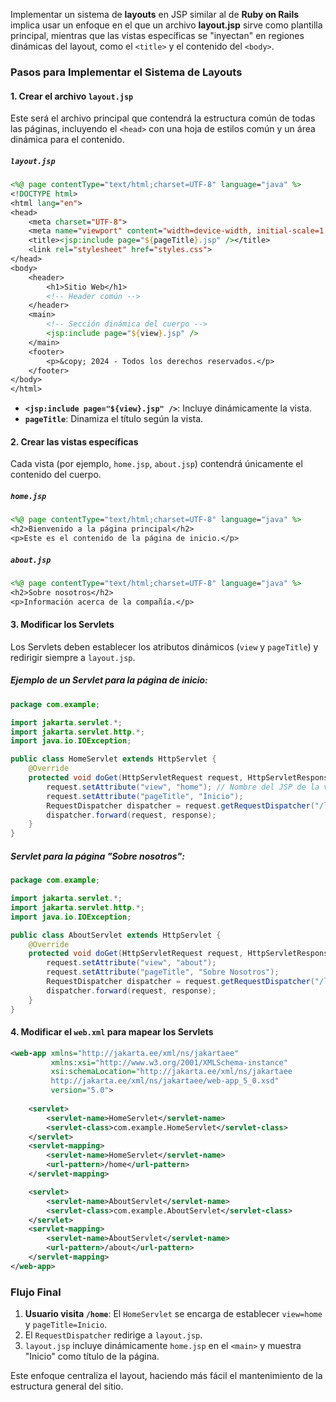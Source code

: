 Implementar un sistema de **layouts** en JSP similar al de **Ruby on Rails** implica usar un enfoque en el que un archivo **layout.jsp** sirve como plantilla principal, mientras que las vistas específicas se "inyectan" en regiones dinámicas del layout, como el `<title>` y el contenido del `<body>`.

### Pasos para Implementar el Sistema de Layouts

#### 1. **Crear el archivo `layout.jsp`**
Este será el archivo principal que contendrá la estructura común de todas las páginas, incluyendo el `<head>` con una hoja de estilos común y un área dinámica para el contenido.

##### `layout.jsp`
```jsp
<%@ page contentType="text/html;charset=UTF-8" language="java" %>
<!DOCTYPE html>
<html lang="en">
<head>
    <meta charset="UTF-8">
    <meta name="viewport" content="width=device-width, initial-scale=1.0">
    <title><jsp:include page="${pageTitle}.jsp" /></title>
    <link rel="stylesheet" href="styles.css">
</head>
<body>
    <header>
        <h1>Sitio Web</h1>
        <!-- Header común -->
    </header>
    <main>
        <!-- Sección dinámica del cuerpo -->
        <jsp:include page="${view}.jsp" />
    </main>
    <footer>
        <p>&copy; 2024 - Todos los derechos reservados.</p>
    </footer>
</body>
</html>
```

- **`<jsp:include page="${view}.jsp" />`**: Incluye dinámicamente la vista.
- **`pageTitle`**: Dinamiza el título según la vista.

#### 2. **Crear las vistas específicas**
Cada vista (por ejemplo, `home.jsp`, `about.jsp`) contendrá únicamente el contenido del cuerpo.

##### `home.jsp`
```jsp
<%@ page contentType="text/html;charset=UTF-8" language="java" %>
<h2>Bienvenido a la página principal</h2>
<p>Este es el contenido de la página de inicio.</p>
```

##### `about.jsp`
```jsp
<%@ page contentType="text/html;charset=UTF-8" language="java" %>
<h2>Sobre nosotros</h2>
<p>Información acerca de la compañía.</p>
```

#### 3. **Modificar los Servlets**
Los Servlets deben establecer los atributos dinámicos (`view` y `pageTitle`) y redirigir siempre a `layout.jsp`.

##### Ejemplo de un Servlet para la página de inicio:
```java
package com.example;

import jakarta.servlet.*;
import jakarta.servlet.http.*;
import java.io.IOException;

public class HomeServlet extends HttpServlet {
    @Override
    protected void doGet(HttpServletRequest request, HttpServletResponse response) throws ServletException, IOException {
        request.setAttribute("view", "home"); // Nombre del JSP de la vista
        request.setAttribute("pageTitle", "Inicio");
        RequestDispatcher dispatcher = request.getRequestDispatcher("/layout.jsp");
        dispatcher.forward(request, response);
    }
}
```

##### Servlet para la página "Sobre nosotros":
```java
package com.example;

import jakarta.servlet.*;
import jakarta.servlet.http.*;
import java.io.IOException;

public class AboutServlet extends HttpServlet {
    @Override
    protected void doGet(HttpServletRequest request, HttpServletResponse response) throws ServletException, IOException {
        request.setAttribute("view", "about");
        request.setAttribute("pageTitle", "Sobre Nosotros");
        RequestDispatcher dispatcher = request.getRequestDispatcher("/layout.jsp");
        dispatcher.forward(request, response);
    }
}
```

#### 4. **Modificar el `web.xml` para mapear los Servlets**
```xml
<web-app xmlns="http://jakarta.ee/xml/ns/jakartaee"
         xmlns:xsi="http://www.w3.org/2001/XMLSchema-instance"
         xsi:schemaLocation="http://jakarta.ee/xml/ns/jakartaee
         http://jakarta.ee/xml/ns/jakartaee/web-app_5_0.xsd"
         version="5.0">
    
    <servlet>
        <servlet-name>HomeServlet</servlet-name>
        <servlet-class>com.example.HomeServlet</servlet-class>
    </servlet>
    <servlet-mapping>
        <servlet-name>HomeServlet</servlet-name>
        <url-pattern>/home</url-pattern>
    </servlet-mapping>

    <servlet>
        <servlet-name>AboutServlet</servlet-name>
        <servlet-class>com.example.AboutServlet</servlet-class>
    </servlet>
    <servlet-mapping>
        <servlet-name>AboutServlet</servlet-name>
        <url-pattern>/about</url-pattern>
    </servlet-mapping>
</web-app>
```

### Flujo Final
1. **Usuario visita `/home`**: El `HomeServlet` se encarga de establecer `view=home` y `pageTitle=Inicio`.
2. El `RequestDispatcher` redirige a `layout.jsp`.
3. `layout.jsp` incluye dinámicamente `home.jsp` en el `<main>` y muestra "Inicio" como título de la página.
   
Este enfoque centraliza el layout, haciendo más fácil el mantenimiento de la estructura general del sitio.